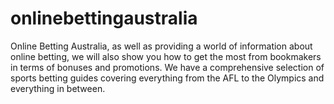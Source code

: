 onlinebettingaustralia
======================

Online Betting Australia, as well as providing a world of information about online betting, we will also show you how to get the most from bookmakers in terms of bonuses and promotions. We have a comprehensive selection of sports betting guides covering everything from the AFL to the Olympics and everything in between.